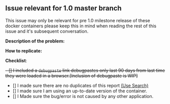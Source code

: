 <!--- WARNING VERY IMPORTANT COMMENTS TO FOLLOW -->
<!--- Please keep in mind that this repository is not production ready yet -->
<!--- This means that most functionality is not finalized as of yet. -->
<!--- Incomplete reports might be marked as invalid. -->
<!--- Please try to stick to a single issue per issue, grave yarding and issue hijacking will be dealt with accordingly.  Repeat offenders may be barred from interaction with the repository. -->
<!--- Markdown comments like the above can be deleted or left in so long as you include the information they request of you and are followed as best as possible -->
<!--- We don't believe in gatekeeping so we want to be as accessible to as many people as possible however our jobs are made significantly easier with quality issue reporting. -->


<!--- Do not change the next few lines. -->
## Issue relevant for 1.0 master branch
This issue may only be relevant for pre 1.0 milestone release of these docker containers please keep this in mind when reading the rest of this issue and it's subsequent conversation.
<!--- From here and below please fill out to the best of your ability leaving the beginning section in tact -->


**Description of the problem:**
<!--- start with a succinct and clear description of what you were trying to do and what happened instead.  Keep in mind that we can't read your mind and you'll increase your odds of getting a successful resolution to your issue.

Make sure that you're including the specific container your issue is in regards to and also keep in mind that reporting an application specific bug is to be done on the application specific repositories associated with the application itself not the Docker portion.
-->



**How to replicate:**
<!--- If you can reproduce the issue please tell us as detailed as possible step by step how to do that -->

**Checklist**:
<!-- Make sure you have completed the following steps (put an "X" between of brackets): -->
~~- [] I included a `debugpaste` link debugpastes only last 90 days from last time they were loaded in a browser.[Inclusion of debugpaste is WIP]~~
- [] I made sure there are no duplicates of this report [(Use Search)](https://github.com/lbryio/lbry-docker/issues?utf8=%E2%9C%93&q=is%3Aissue)
- [] I made sure I am using an up-to-date version of the container.
- [] I Made sure the bug/error is not caused by any other application.
